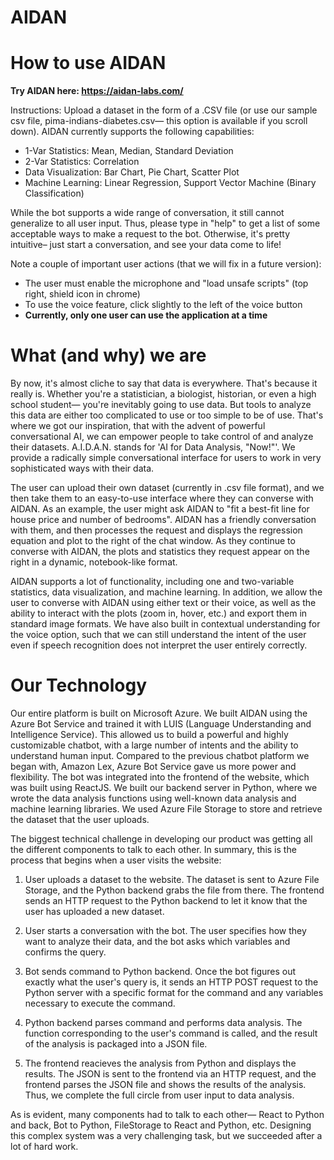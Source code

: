 # AIDAN

<h1> How to use AIDAN </h1>

<b> Try AIDAN here: https://aidan-labs.com/ </b>
  
Instructions: Upload a dataset in the form of a .CSV file (or use our sample csv file, pima-indians-diabetes.csv— this option is available if you scroll down). AIDAN currently supports the following capabilities: 
 * 1-Var Statistics: Mean, Median, Standard Deviation
 * 2-Var Statistics: Correlation
 * Data Visualization: Bar Chart, Pie Chart, Scatter Plot
 * Machine Learning: Linear Regression, Support Vector Machine (Binary Classification)
 
 While the bot supports a wide range of conversation, it still cannot generalize to all user input. Thus, please type in "help" to get a list of some acceptable ways to make a request to the bot. Otherwise, it's pretty intuitive– just start a conversation, and see your data come to life!
 
 Note a couple of important user actions (that we will fix in a future version):
 - The user must enable the microphone and "load unsafe scripts" (top right, shield icon in chrome)
 - To use the voice feature, click slightly to the left of the voice button
 - <b> Currently, only one user can use the application at a time </b>

<h1> What (and why) we are </h1>

By now, it's almost cliche to say that data is everywhere. That's because it really is. Whether you're a statistician, a biologist, historian, or even a high school student— you're inevitably going to use data. But tools to analyze this data are either too complicated to use or too simple to be of use. That's where we got our inspiration, that with the advent of powerful conversational AI, we can empower people to take control of and analyze their datasets. A.I.D.A.N. stands for 'AI for Data Analysis, "Now!"'. We provide a radically simple conversational interface for users to work in very sophisticated ways with their data. 

The user can upload their own dataset (currently in .csv file format), and we then take them to an easy-to-use interface where they can converse with AIDAN. As an example, the user might ask AIDAN to "fit a best-fit line for house price and number of bedrooms". AIDAN has a friendly conversation with them, and then processes the request and displays the regression equation and plot to the right of the chat window. As they continue to converse with AIDAN, the plots and statistics they request appear on the right in a dynamic, notebook-like format.

AIDAN supports a lot of functionality, including one and two-variable statistics, data visualization, and machine learning. In addition, we allow the user to converse with AIDAN using either text or their voice, as well as the ability to interact with the plots (zoom in, hover, etc.) and export them in standard image formats. We have also built in contextual understanding for the voice option, such that we can still understand the intent of the user even if speech recognition does not interpret the user entirely correctly.

<h1> Our Technology </h1>

Our entire platform is built on Microsoft Azure. We built AIDAN using the Azure Bot Service and trained it with LUIS (Language Understanding and Intelligence Service). This allowed us to build a powerful and highly customizable chatbot, with a large number of intents and the ability to understand human input. Compared to the previous chatbot platform we began with, Amazon Lex, Azure Bot Service gave us more power and flexibility. The bot was integrated into the frontend of the website, which was built using ReactJS. We built our backend server in Python, where we wrote the data analysis functions using well-known data analysis and machine learning libraries. We used Azure File Storage to store and retrieve the dataset that the user uploads.

The biggest technical challenge in developing our product was getting all the different components to talk to each other. In summary, this is the process that begins when a user visits the website:

1. User uploads a dataset to the website. The dataset is sent to Azure File Storage, and the Python backend grabs the file from there. The frontend sends an HTTP request to the Python backend to let it know that the user has uploaded a new dataset.

2. User starts a conversation with the bot. The user specifies how they want to analyze their data, and the bot asks which variables and confirms the query.

3. Bot sends command to Python backend. Once the bot figures out exactly what the user's query is, it sends an HTTP POST request to the Python server with a specific format for the command and any variables necessary to execute the command. 

4. Python backend parses command and performs data analysis. The function corresponding to the user's command is called, and the result of the analysis is packaged into a JSON file.

5. The frontend reacieves the analysis from Python and displays the results. The JSON is sent to the frontend via an HTTP request, and the frontend parses the JSON file and shows the results of the analysis. Thus, we complete the full circle from user input to data analysis.

As is evident, many components had to talk to each other— React to Python and back, Bot to Python, FileStorage to React and Python, etc. Designing this complex system was a very challenging task, but we succeeded after a lot of hard work.




